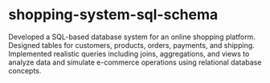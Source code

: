 # shopping-system-sql-schema
Developed a SQL-based database system for an online shopping platform. Designed tables for customers, products, orders, payments, and shipping. Implemented realistic queries including joins, aggregations, and views to analyze data and simulate e-commerce operations using relational database concepts.
